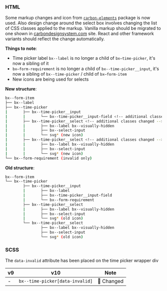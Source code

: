 ### HTML

Some markup changes and icon from [`carbon-elements`](https://github.com/IBM/carbon-elements) package is now used. Also design change around the select box involves changing the list of CSS classes applied to the markup. Vanilla markup should be migrated to one shown in [carbondesignsystem.com](https://next.carbondesignsystem.com/components/date-picker/code) site. React and other framework variants should reflect the change automatically.

**Things to note**:

- Time picker label `bx--label` is no longer a child of `bx—time-picker`, it's now a sibling of it
- `bx—form-requirement` is no longer a child of `bx--time-picker__input`, it's now a sibling of `bx--time-picker` / child of `bx—form-item`
- New icons are being used for selects

**New structure**:

```bash
bx--form-item
├── bx--label
├── bx--time-picker
|		├── bx--time-picker__input
|		|		└── bx--time-picker__input-field <!-- additional classes changed -->
|		├── bx--time-picker__select <!-- additional classes changed -->
|		|		├── bx--label bx--visually-hidden
|		|		├── bx--select-input
|		|		└── svg* (new icon)
|		├── bx--time-picker__select <!-- additional classes changed -->
|		|		├── bx--label bx--visually-hidden
|		|		├── bx--select-input
|		|		└── svg* (new icon)
└── bx--form-requirement (invalid only)
```

**Old structure**:

```bash
bx--form-item
└── bx--time-picker
		├── bx--time-picker__input
		|		├── bx--label
		|		├── bx--time-picker__input-field
		|		└── bx--form-requirement
		├── bx--time-picker__select
		|		├── bx--label bx--visually-hidden
		|		├── bx--select-input
		|		└── svg* (old icon)
		└── bx--time-picker__select
				├── bx--label bx--visually-hidden
				├── bx--select-input
				└── svg* (old icon)
```

### SCSS

The `data-invalid` attribute has been placed on the time picker wrapper div

| v9  | v10                             | Note           |
| --- | ------------------------------- | -------------- |
| -   | `bx--time-picker[data-invalid]` | :eyes: Changed |
